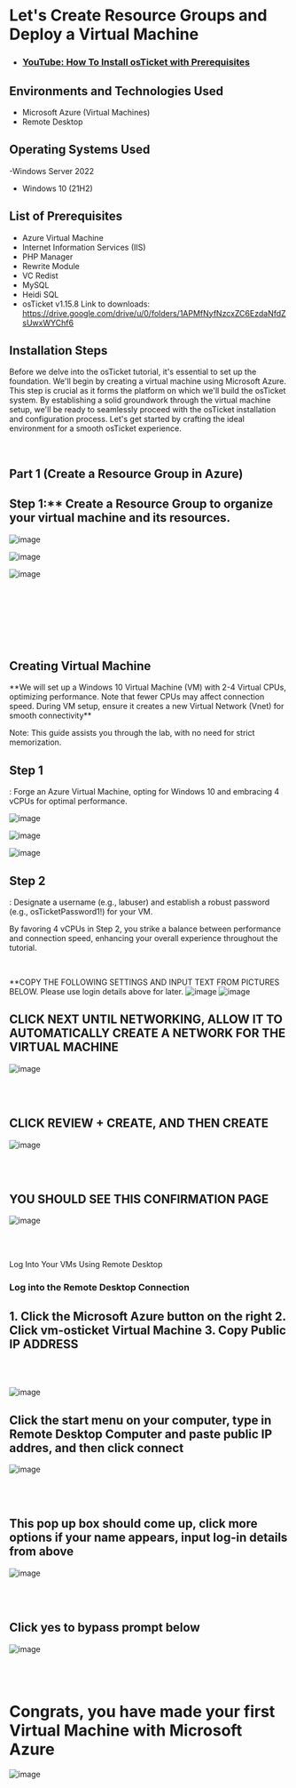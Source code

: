 <h1>Let's Create Resource Groups and Deploy a Virtual Machine</h1>

- ### [YouTube: How To Install osTicket with Prerequisites](https://www.youtube.com)

<h2>Environments and Technologies Used</h2>

- Microsoft Azure (Virtual Machines)
- Remote Desktop

<h2>Operating Systems Used </h2>

-Windows Server 2022
- Windows 10</b> (21H2)

<h2>List of Prerequisites</h2>

- Azure Virtual Machine
- Internet Information Services (IIS)
- PHP Manager
- Rewrite Module
- VC Redist
- MySQL
- Heidi SQL
- osTicket v1.15.8
Link to downloads: https://drive.google.com/drive/u/0/folders/1APMfNyfNzcxZC6EzdaNfdZsUwxWYChf6

<h2>Installation Steps</h2>

<p>
Before we delve into the osTicket tutorial, it's essential to set up the foundation. We'll begin by creating a virtual machine using Microsoft Azure. This step is crucial as it forms the platform on which we'll build the osTicket system. By establishing a solid groundwork through the virtual machine setup, we'll be ready to seamlessly proceed with the osTicket installation and configuration process. Let's get started by crafting the ideal environment for a smooth osTicket experience.
</p>
<br />


<h2>Part 1 (Create a Resource Group in Azure)</h2>

<h2>Step 1:** Create a Resource Group to organize your virtual machine and its resources.</h2>

![image](https://github.com/Bybburnam/resource-groups-virtual-machines/assets/102566114/e592152b-96fb-407e-b387-2a89ec4bd9ff)

![image](https://github.com/Bybburnam/ostickets-prereqs/assets/102566114/e290ebd8-80be-423e-bd12-94d7c2c8fe27)

![image](https://github.com/Bybburnam/ostickets-prereqs/assets/102566114/30150b47-027f-421c-b09a-a8bad532a8ca) 

<br />
<br />
<br />
<br />
<br />
<br />
<h2>Creating Virtual Machine</h2>
**We will set up a Windows 10 Virtual Machine (VM) with 2-4 Virtual CPUs, optimizing performance. Note that fewer CPUs may affect connection speed. During VM setup, ensure it creates a new Virtual Network (Vnet) for smooth connectivity**

Note: This guide assists you through the lab, with no need for strict memorization.

<h2>Step 1</h2>: Forge an Azure Virtual Machine, opting for Windows 10 and embracing 4 vCPUs for optimal performance.

![image](https://github.com/Bybburnam/ostickets-prereqs/assets/102566114/8fb96362-cafe-441d-9519-07f650146c47) 

![image](https://github.com/Bybburnam/ostickets-prereqs/assets/102566114/9160735d-37dd-4a79-a3ea-08af3ec00110) 

![image](https://github.com/Bybburnam/ostickets-prereqs/assets/102566114/976f60b0-fa6a-40e0-9059-a3d77eec7b66) 

<h2>Step 2</h2>: Designate a username (e.g., labuser) and establish a robust password (e.g., osTicketPassword1!) for your VM.

By favoring 4 vCPUs in Step 2, you strike a balance between performance and connection speed, enhancing your overall experience throughout the tutorial.</p>
<br />

**COPY THE FOLLOWING SETTINGS AND INPUT TEXT FROM PICTURES BELOW. Please use login details above for later.
![image](https://github.com/Bybburnam/ostickets-prereqs/assets/102566114/895f5d91-d9f5-41b5-b232-d682b2451c28) ![image](https://github.com/Bybburnam/ostickets-prereqs/assets/102566114/aed77136-6ee1-4a6f-886a-2704b0c6f461)


<h2>CLICK NEXT UNTIL NETWORKING, ALLOW IT TO AUTOMATICALLY CREATE A NETWORK FOR THE VIRTUAL MACHINE</h2>

![image](https://github.com/Bybburnam/ostickets-prereqs/assets/102566114/3bfd89d3-38ca-4404-aaa4-63d42c3f6658)

<br />
<br />

<h2>CLICK REVIEW + CREATE, AND THEN CREATE</h2>

![image](https://github.com/Bybburnam/ostickets-prereqs/assets/102566114/4931b4ac-6244-4901-837b-765004d280b5)<br />

<br />
<br />

<h2>YOU SHOULD SEE THIS CONFIRMATION PAGE</h2>

![image](https://github.com/Bybburnam/ostickets-prereqs/assets/102566114/7b908088-9212-4a8f-ac10-733f7326266b)

<br />
<br />

<h21>Log Into Your VMs Using Remote Desktop</h2>
<h3>Log into the Remote Desktop Connection</h3>

<h2>1. Click the Microsoft Azure button on the right
2. Click vm-osticket Virtual Machine
3. Copy Public IP ADDRESS</h2>

<br />
<br />

![image](https://github.com/Bybburnam/resource-groups-virtual-machines/assets/102566114/8d4a59d2-60a6-4d0d-a587-21a5e1c57837)

<h2>Click the start menu on your computer, type in Remote Desktop Computer and paste public IP addres, and then click connect</h2>

![image](https://github.com/Bybburnam/resource-groups-virtual-machines/assets/102566114/562477fb-a047-4e45-8b92-182476c8f1fa)

<br />
<br />
<h2>This pop up box should come up, click more options if your name appears, input log-in details from above</h2>

![image](https://github.com/Bybburnam/resource-groups-virtual-machines/assets/102566114/ef82fbfe-8f02-4ed7-a22a-9278af1d7c56)

<br />
<br />

<h2>Click yes to bypass prompt below</h2>

![image](https://github.com/Bybburnam/resource-groups-virtual-machines/assets/102566114/09b554e2-5d42-4870-aecd-d8205d68f24e)

<br />
<br />

<h1>Congrats, you have made your first Virtual Machine with Microsoft Azure</h1>

![image](https://github.com/Bybburnam/resource-groups-virtual-machines/assets/102566114/d8637853-1fa7-49f0-8e09-9135ae9fd4f0)
